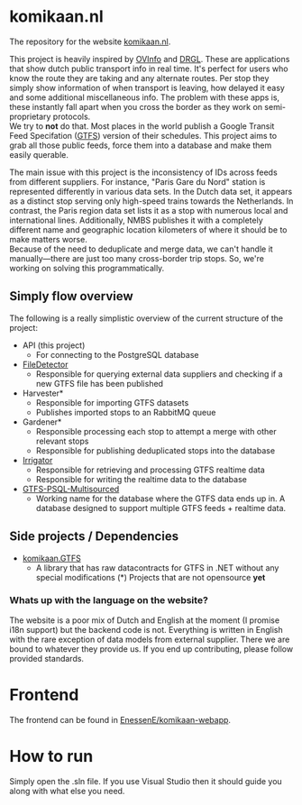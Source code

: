 # komikaan.nl
The repository for the website [komikaan.nl](https://komikaan.nl). <br>

This project is heavily inspired by [OVInfo](https://play.google.com/store/apps/details?id=nl.skywave.ovinfo&hl=en) and [DRGL](https://drgl.nl/). These are applications that show dutch public transport info in real time. It's perfect for users who know the route they are taking and any alternate routes. Per stop they simply show information of when transport is leaving, how delayed it easy and some additional miscellaneous info. The problem with these apps is, these instantly fall apart when you cross the border as they work on semi-proprietary protocols. <br>
We try to <b>not</b> do that. Most places in the world publish a Google Transit Feed Specifation ([GTFS](https://gtfs.org)) version of their schedules. This project aims to grab all those public feeds, force them into a database and make them easily querable. <br>

The main issue with this project is the inconsistency of IDs across feeds from different suppliers. For instance, "Paris Gare du Nord" station is represented differently in various data sets. In the Dutch data set, it appears as a distinct stop serving only high-speed trains towards the Netherlands. In contrast, the Paris region data set lists it as a stop with numerous local and international lines. Additionally, NMBS publishes it with a completely different name and geographic location kilometers of where it should be to make matters worse. <br> 
Because of the need to deduplicate and merge data, we can't handle it manually—there are just too many cross-border trip stops. So, we're working on solving this programmatically.

## Simply flow overview
The following is a really simplistic overview of the current structure of the project:
- API (this project)
    - For connecting to the PostgreSQL database
- [FileDetector](https://github.com/EnessenE/komikaan-file-detector)
    - Responsible for querying external data suppliers and checking if a new GTFS file has been published
- Harvester*
    - Responsible for importing GTFS datasets
    - Publishes imported stops to an RabbitMQ queue
- Gardener*
    - Responsible processing each stop to attempt a merge with other relevant stops
    - Responsible for publishing deduplicated stops into the database
- [Irrigator](https://github.com/EnessenE/komikaan-irrigator)
    - Responsible for retrieving and processing GTFS realtime data
    - Responsible for writing the realtime data to the database 
- [GTFS-PSQL-Multisourced](https://github.com/EnessenE/gtfs-psql-multisourced)
    - Working name for the database where the GTFS data ends up in. A database designed to support multiple GTFS feeds + realtime data.

## Side projects / Dependencies
- [komikaan.GTFS](https://github.com/EnessenE/komikaan-gtfs)
    - A library that has raw datacontracts for GTFS in .NET without any special modifications
(*) Projects that are not opensource <b>yet</b>

### Whats up with the language on the website?
The website is a poor mix of Dutch and English at the moment (I promise i18n support) but the backend code is not. Everything is written in English with the rare exception of data models from external supplier. There we are bound to whatever they provide us.
If you end up contributing, please follow provided standards.
# Frontend
The frontend can be found in [EnessenE/komikaan-webapp](https://github.com/EnessenE/komikaan).
# How to run
Simply open the .sln file. If you use Visual Studio then it should guide you along with what else you need.
